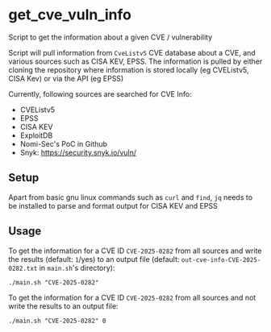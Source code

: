 # get_cve_vuln_info

Script to get the information about a given CVE / vulnerability

Script will pull information from `CveListv5` CVE database about a CVE, and various sources such as CISA KEV, EPSS. The information is pulled by either cloning the repository where information is stored locally (eg CVEListv5, CISA Kev) or via the API (eg EPSS)

Currently, following sources are searched for CVE Info:
- CVEListv5
- EPSS
- CISA KEV
- ExploitDB
- Nomi-Sec's PoC in Github
- Snyk: https://security.snyk.io/vuln/

## Setup

Apart from basic gnu linux commands such as `curl` and `find`, `jq` needs to be installed to parse and format output for CISA KEV and EPSS 

## Usage

To get the information for a CVE ID `CVE-2025-0282` from all sources and write the results (default: `1`/yes)  to an output file  (default: `out-cve-info-CVE-2025-0282.txt` in `main.sh`'s directory):

```
./main.sh "CVE-2025-0282"
``` 

To get the information for a CVE ID `CVE-2025-0282` from all sources and not write the results to an output file:

```
./main.sh "CVE-2025-0282" 0
``` 
